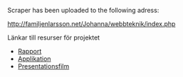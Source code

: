 Scraper has been uploaded to the following adress:

http://familjenlarsson.net/Johanna/webbteknik/index.php

Länkar till resurser för projektet
* [Rapport](https://github.com/jc222fi/1DV449_jc222fi/blob/master/Projekt/Rapport.md)
* [Applikation](http://familjenlarsson.net/Johanna/webbteknik/twickrtags/index.php)
* [Presentationsfilm](https://www.screenmailer.com/v/aMJhkawWMaa1CzU)
